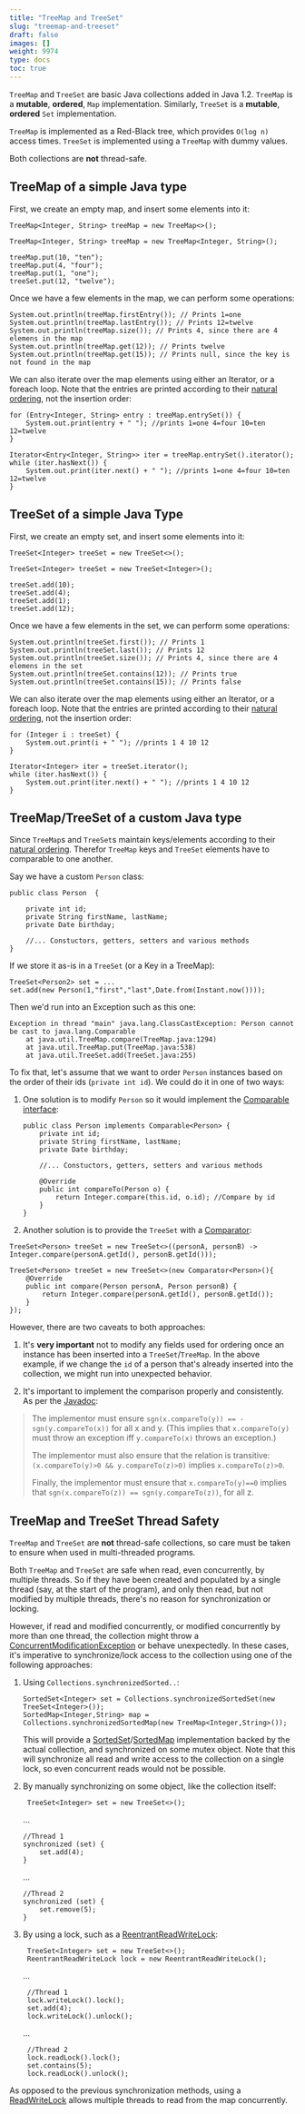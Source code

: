 ```yaml
---
title: "TreeMap and TreeSet"
slug: "treemap-and-treeset"
draft: false
images: []
weight: 9974
type: docs
toc: true
---
```


`TreeMap` and `TreeSet` are basic Java collections added in Java 1.2. `TreeMap` is a **mutable**, **ordered**, `Map` implementation. Similarly, `TreeSet` is a **mutable**, **ordered** `Set` implementation. 

`TreeMap` is implemented as a Red-Black tree, which provides `O(log n)` access times. 
`TreeSet` is implemented using a `TreeMap` with dummy values.

Both collections are **not** thread-safe.

## TreeMap of a simple Java type
First, we create an empty map, and insert some elements into it: 

<!-- if version [gte Java SE 7] --> 
    TreeMap<Integer, String> treeMap = new TreeMap<>();
<!-- end version if -->
<!-- if version [lt Java SE 7] --> 
    TreeMap<Integer, String> treeMap = new TreeMap<Integer, String>();
<!-- end version if -->
        
    treeMap.put(10, "ten");
    treeMap.put(4, "four");
    treeMap.put(1, "one");
    treeSet.put(12, "twelve");

Once we have a few elements in the map, we can perform some operations:

    System.out.println(treeMap.firstEntry()); // Prints 1=one
    System.out.println(treeMap.lastEntry()); // Prints 12=twelve
    System.out.println(treeMap.size()); // Prints 4, since there are 4 elemens in the map
    System.out.println(treeMap.get(12)); // Prints twelve
    System.out.println(treeMap.get(15)); // Prints null, since the key is not found in the map


We can also iterate over the map elements using either an Iterator, or a foreach loop. Note that the entries are printed according to their [natural ordering][1], not the 
insertion order:

<!-- if version [gte Java SE 7] --> 

    for (Entry<Integer, String> entry : treeMap.entrySet()) {
        System.out.print(entry + " "); //prints 1=one 4=four 10=ten 12=twelve 
    }

<!-- end version if -->



    Iterator<Entry<Integer, String>> iter = treeMap.entrySet().iterator();
    while (iter.hasNext()) {
        System.out.print(iter.next() + " "); //prints 1=one 4=four 10=ten 12=twelve 
    }


  [1]: https://docs.oracle.com/javase/tutorial/collections/interfaces/order.html

## TreeSet of a simple Java Type
First, we create an empty set, and insert some elements into it: 
<!-- if version [gte Java SE 7] --> 
    TreeSet<Integer> treeSet = new TreeSet<>();
<!-- end version if -->

<!-- if version [lt Java SE 7] --> 
    TreeSet<Integer> treeSet = new TreeSet<Integer>();
<!-- end version if -->

    treeSet.add(10);
    treeSet.add(4);
    treeSet.add(1);
    treeSet.add(12);

Once we have a few elements in the set, we can perform some operations:

    System.out.println(treeSet.first()); // Prints 1
    System.out.println(treeSet.last()); // Prints 12
    System.out.println(treeSet.size()); // Prints 4, since there are 4 elemens in the set
    System.out.println(treeSet.contains(12)); // Prints true
    System.out.println(treeSet.contains(15)); // Prints false

We can also iterate over the map elements using either an Iterator, or a foreach loop. Note that the entries are printed according to their [natural ordering][1], not the insertion order:

<!-- if version [gte Java SE 7] --> 

    for (Integer i : treeSet) {
        System.out.print(i + " "); //prints 1 4 10 12
    }

<!-- end version if -->

    Iterator<Integer> iter = treeSet.iterator();
    while (iter.hasNext()) {
        System.out.print(iter.next() + " "); //prints 1 4 10 12
    }


  [1]: https://docs.oracle.com/javase/tutorial/collections/interfaces/order.html

## TreeMap/TreeSet of a custom Java type
Since `TreeMap`s and `TreeSet`s maintain keys/elements according to their [natural ordering][1]. Therefor `TreeMap` keys and `TreeSet` elements have to comparable to one another.

Say we have a custom `Person` class:

    public class Person  {
    
        private int id;
        private String firstName, lastName;
        private Date birthday;

        //... Constuctors, getters, setters and various methods
    }

If we store it as-is in a `TreeSet` (or a Key in a TreeMap):

    TreeSet<Person2> set = ...      
    set.add(new Person(1,"first","last",Date.from(Instant.now())));

Then we'd run into an Exception such as this one:

    Exception in thread "main" java.lang.ClassCastException: Person cannot be cast to java.lang.Comparable
        at java.util.TreeMap.compare(TreeMap.java:1294)
        at java.util.TreeMap.put(TreeMap.java:538)
        at java.util.TreeSet.add(TreeSet.java:255)

To fix that, let's assume that we want to order `Person` instances based on the order of their ids (`private int id`). We could do it in one of two ways:

 1. One solution is to modify `Person` so it would implement the [Comparable interface][2]:

        public class Person implements Comparable<Person> {
            private int id;
            private String firstName, lastName;
            private Date birthday;
        
            //... Constuctors, getters, setters and various methods
    
            @Override
            public int compareTo(Person o) {
                return Integer.compare(this.id, o.id); //Compare by id
            }
        }
2. Another solution is to provide the `TreeSet` with a [Comparator][3]:
<!-- if version [gte Java SE 8] --> 
    TreeSet<Person> treeSet = new TreeSet<>((personA, personB) -> Integer.compare(personA.getId(), personB.getId()));
<!-- end version if -->
    TreeSet<Person> treeSet = new TreeSet<>(new Comparator<Person>(){
        @Override
        public int compare(Person personA, Person personB) {
            return Integer.compare(personA.getId(), personB.getId());
        }
    });


However, there are two caveats to both approaches:
1. It's **very important** not to modify any fields used for ordering once an instance has been inserted into a `TreeSet`/`TreeMap`. In the above example, if we change the `id` of a person that's already inserted into the collection, we might run into unexpected behavior.

2.  It's important to implement the comparison properly and consistently. As per the [Javadoc][2]:

> The implementor must ensure `sgn(x.compareTo(y)) ==
> -sgn(y.compareTo(x))` for all x and y. (This implies that `x.compareTo(y)` must throw an exception iff `y.compareTo(x)` throws an
> exception.)
> 
> The implementor must also ensure that the relation is transitive:
> `(x.compareTo(y)>0 && y.compareTo(z)>0)` implies `x.compareTo(z)>0`.
> 
> Finally, the implementor must ensure that `x.compareTo(y)==0` implies
> that `sgn(x.compareTo(z)) == sgn(y.compareTo(z))`, for all z.

  [1]: https://docs.oracle.com/javase/tutorial/collections/interfaces/order.html
  [2]: https://docs.oracle.com/javase/8/docs/api/java/lang/Comparable.html
  [3]: https://docs.oracle.com/javase/8/docs/api/java/util/Comparator.html

## TreeMap and TreeSet Thread Safety
`TreeMap` and `TreeSet` are **not** thread-safe collections, so care must be taken to ensure when used in multi-threaded programs.

Both `TreeMap` and `TreeSet` are safe when read, even concurrently, by multiple threads. So if they have been created and populated by a single thread (say, at the start of the program), and only then read, but not modified by multiple threads, there's no reason for synchronization or locking. 

However, if read and modified concurrently, or modified concurrently by more than one thread, the collection might throw a [ConcurrentModificationException][1] or behave unexpectedly. In these cases, it's imperative to synchronize/lock access to the collection using one of the following approaches:

1. Using `Collections.synchronizedSorted..`:

       SortedSet<Integer> set = Collections.synchronizedSortedSet(new TreeSet<Integer>());
       SortedMap<Integer,String> map = Collections.synchronizedSortedMap(new TreeMap<Integer,String>());

   This will provide a [SortedSet][2]/[SortedMap][3] implementation backed by the actual collection, and synchronized on some mutex object. Note that this will synchronize all read and write access to the collection on a single lock, so even concurrent reads would not be possible.

2. By manually synchronizing on some object, like the collection itself:
          
        TreeSet<Integer> set = new TreeSet<>(); 
    ...

       //Thread 1
       synchronized (set) {
           set.add(4);
       }
    ...

       //Thread 2
       synchronized (set) {
           set.remove(5);
       }        
   
3. By using a lock, such as a [ReentrantReadWriteLock][4]:

        TreeSet<Integer> set = new TreeSet<>(); 
        ReentrantReadWriteLock lock = new ReentrantReadWriteLock();
      ...

        //Thread 1
        lock.writeLock().lock();
        set.add(4);
        lock.writeLock().unlock();
      ...  

        //Thread 2
        lock.readLock().lock();
        set.contains(5);
        lock.readLock().unlock();

As opposed to the previous synchronization methods, using a [ReadWriteLock][5] allows multiple threads to read from the map concurrently.


  [1]: https://docs.oracle.com/javase/8/docs/api/java/util/ConcurrentModificationException.html
  [2]: https://docs.oracle.com/javase/8/docs/api/java/util/SortedSet.html
  [3]: https://docs.oracle.com/javase/8/docs/api/java/util/SortedMap.html
  [4]: https://docs.oracle.com/javase/8/docs/api/java/util/concurrent/locks/ReentrantReadWriteLock.html
  [5]: https://docs.oracle.com/javase/8/docs/api/java/util/concurrent/locks/ReadWriteLock.html

